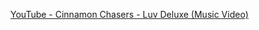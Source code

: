 ---
layout: post
wordpress_id: 484
wordpress_url: http://noesbueno.com/archives/484
date: '2010-02-11 10:59:09 -0600'
date_gmt: '2010-02-11 15:59:09 -0600'
body: |
  <p><a href="http://www.youtube.com/watch?v=Z8Y1MalRrDc">YouTube - Cinnamon Chasers - Luv Deluxe (Music Video)</a></p>
---